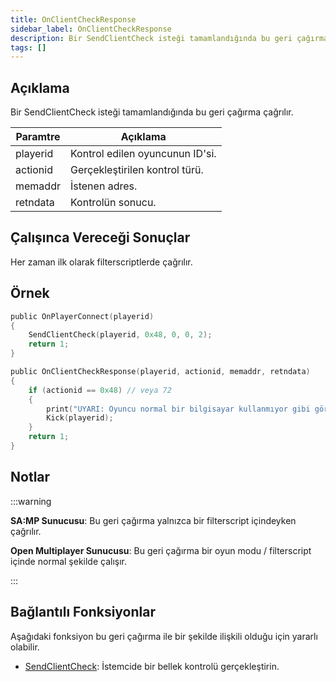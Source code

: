 ```yaml
---
title: OnClientCheckResponse
sidebar_label: OnClientCheckResponse
description: Bir SendClientCheck isteği tamamlandığında bu geri çağırma çağrılır
tags: []
---
```


## Açıklama

Bir SendClientCheck isteği tamamlandığında bu geri çağırma çağrılır.

| Paramtre      | Açıklama                           |
| ------------- | --------------------------------- |
| playerid      | Kontrol edilen oyuncunun ID'si.    |
| actionid      | Gerçekleştirilen kontrol türü.     |
| memaddr       | İstenen adres.                     |
| retndata      | Kontrolün sonucu.                  |

## Çalışınca Vereceği Sonuçlar

Her zaman ilk olarak filterscriptlerde çağrılır.

## Örnek

```c
public OnPlayerConnect(playerid)
{
    SendClientCheck(playerid, 0x48, 0, 0, 2);
    return 1;
}

public OnClientCheckResponse(playerid, actionid, memaddr, retndata)
{
    if (actionid == 0x48) // veya 72
    {
        print("UYARI: Oyuncu normal bir bilgisayar kullanmıyor gibi görünüyor!");
        Kick(playerid);
    }
    return 1;
}
```

## Notlar

:::warning

**SA:MP Sunucusu**: Bu geri çağırma yalnızca bir filterscript içindeyken çağrılır.

**Open Multiplayer Sunucusu**: Bu geri çağırma bir oyun modu / filterscript içinde normal şekilde çalışır.

:::

## Bağlantılı Fonksiyonlar

Aşağıdaki fonksiyon bu geri çağırma ile bir şekilde ilişkili olduğu için yararlı olabilir.

- [SendClientCheck](../functions/SendClientCheck): İstemcide bir bellek kontrolü gerçekleştirin.
